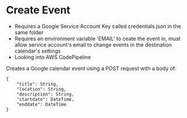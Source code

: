 # Create Event

* Requires a Google Service Account Key called credentials.json in the same folder
* Requires an environment variable 'EMAIL' to ceate the event in, must allow service account's email to change events in the destination calendar's settings
* Looking into AWS CodePipeline

Creates a Google calendar event using a POST request with a body of:
```
{
    "title": String,
    "location": String,
    "description": String,
    "startdate": DateTime,
    "enddate": DateTime
}
```


